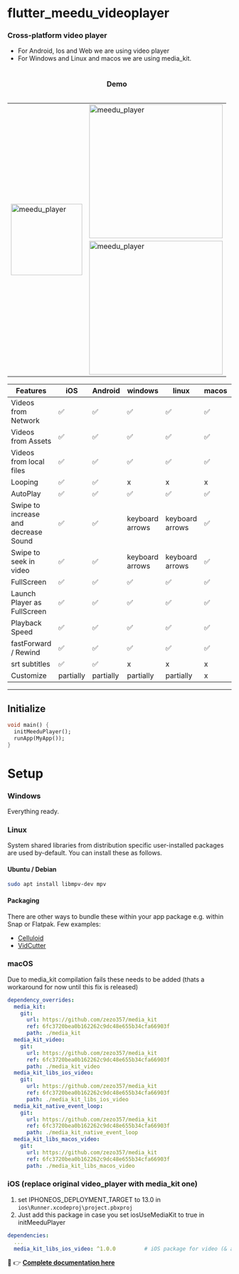 # flutter_meedu_videoplayer

### Cross-platform video player
- For Android, Ios and Web we are using video player
- For Windows and Linux and macos we are using media_kit.
<table>
  <caption><h4>Demo</h4></caption>
  <tbody>
    <tr>
      <td rowspan="2"><img src="https://zezo357.github.io/flutter_meedu_videoplayer/assets/q2.gif" alt="meedu_player" width="160" /></td>     
      <td><img src="https://zezo357.github.io/flutter_meedu_videoplayer/assets/full.gif" alt="meedu_player" width="300" /></td>      
    </tr>   
    <tr>
      <td><img src="https://zezo357.github.io/flutter_meedu_videoplayer/assets/playing_video.png" alt="meedu_player" width="300" /></td>     
    </tr>  
  </tbody>
</table>


| Features  | iOS | Android | windows | linux | macos | web|
| ------------- | ------------- | ------------- | ------------- | ------------- | ------------- | ------------- |
| Videos from Network  | ✅  | ✅ | ✅ | ✅ | ✅ | ✅|
| Videos from Assets  | ✅  | ✅ | ✅ | ✅ | ✅ | ✅|
| Videos from local files  | ✅  | ✅ | ✅ | ✅ | ✅ | ✅
| Looping  | ✅  | ✅ | x | x | x | x
| AutoPlay  | ✅  | ✅ | ✅ | ✅ | ✅ | ✅
| Swipe to increase and decrease Sound  | ✅  | ✅ | keyboard arrows | keyboard arrows | ✅ | keyboard arrows |
| Swipe to seek in video | ✅  | ✅ | keyboard arrows | keyboard arrows | ✅ | keyboard arrows |
| FullScreen  | ✅  | ✅ | ✅ | ✅ | ✅ | ✅ |
| Launch Player as FullScreen  | ✅  | ✅ | ✅ | ✅ | ✅ | ✅ |
| Playback Speed  | ✅  | ✅ | ✅ | ✅ | ✅ | ✅ |
| fastForward / Rewind  | ✅  | ✅ | ✅ | ✅ | ✅ | ✅ |
| srt subtitles  | ✅  | ✅ | x | x | x | x
| Customize  | partially  | partially | partially | partially | x | partially

---



## Initialize
```dart
void main() {
  initMeeduPlayer();
  runApp(MyApp());
}
```


# Setup

### Windows

Everything ready.

### Linux

System shared libraries from distribution specific user-installed packages are used by-default. You can install these as follows.

#### Ubuntu / Debian

```bash
sudo apt install libmpv-dev mpv
```

#### Packaging

There are other ways to bundle these within your app package e.g. within Snap or Flatpak. Few examples:

- [Celluloid](https://github.com/celluloid-player/celluloid/blob/master/flatpak/io.github.celluloid_player.Celluloid.json)
- [VidCutter](https://github.com/ozmartian/vidcutter/tree/master/_packaging)

### macOS

Due to media_kit compilation fails these needs to be added (thats a workaround for now until this fix is released)

```yaml
dependency_overrides:
  media_kit:
    git:
      url: https://github.com/zezo357/media_kit
      ref: 6fc3720bea0b162262c9dc48e655b34cfa66903f
      path: ./media_kit
  media_kit_video:
    git:
      url: https://github.com/zezo357/media_kit
      ref: 6fc3720bea0b162262c9dc48e655b34cfa66903f
      path: ./media_kit_video
  media_kit_libs_ios_video:
    git:
      url: https://github.com/zezo357/media_kit
      ref: 6fc3720bea0b162262c9dc48e655b34cfa66903f
      path: ./media_kit_libs_ios_video
  media_kit_native_event_loop:
    git:
      url: https://github.com/zezo357/media_kit
      ref: 6fc3720bea0b162262c9dc48e655b34cfa66903f
      path: ./media_kit_native_event_loop
  media_kit_libs_macos_video:
    git:
      url: https://github.com/zezo357/media_kit
      ref: 6fc3720bea0b162262c9dc48e655b34cfa66903f
      path: ./media_kit_libs_macos_video
```


### iOS (replace original video_player with media_kit one)

1. set IPHONEOS_DEPLOYMENT_TARGET to 13.0 in `ios\Runner.xcodeproj\project.pbxproj`
2. Just add this package in case you set iosUseMediaKit to true in initMeeduPlayer

```yaml
dependencies:
  ...
  media_kit_libs_ios_video: ^1.0.0         # iOS package for video (& audio) native libraries.
```



👋 👉 <b>[Complete documentation here](https://zezo357.github.io/flutter_meedu_videoplayer/)</b>



